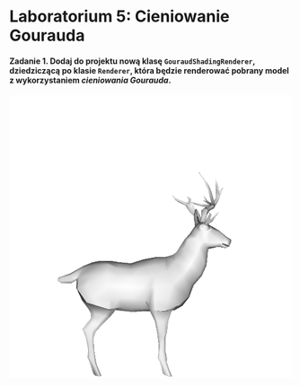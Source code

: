 # Laboratorium 5: Cieniowanie Gourauda

#### Zadanie 1. Dodaj do projektu nową klasę `GouraudShadingRenderer`, dziedziczącą po klasie `Renderer`, która będzie renderować pobrany model z wykorzystaniem *cieniowania Gourauda*.

![GouraudShading](img/deer5.png?raw=true)
